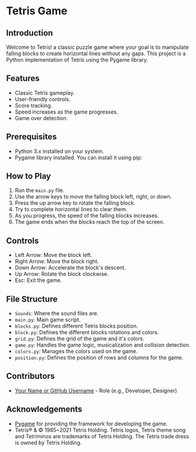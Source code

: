 # Tetris Game

## Introduction
Welcome to Tetris! a classic puzzle game where your goal is to manipulate falling blocks to create horizontal lines without any gaps. 
This project is a Python implementation of Tetris using the Pygame library.

## Features
- Classic Tetris gameplay.
- User-friendly controls.
- Score tracking.
- Speed increases as the game progresses.
- Game over detection.

## Prerequisites
- Python 3.x installed on your system.
- Pygame library installed. You can install it using pip:


## How to Play
1. Run the `main.py` file.
2. Use the arrow keys to move the falling block left, right, or down.
3. Press the up arrow key to rotate the falling block.
4. Try to complete horizontal lines to clear them.
5. As you progress, the speed of the falling blocks increases.
6. The game ends when the blocks reach the top of the screen.

## Controls
- Left Arrow: Move the block left.
- Right Arrow: Move the block right.
- Down Arrow: Accelerate the block's descent.
- Up Arrow: Rotate the block clockwise.
- Esc: Exit the game.

## File Structure
- `Sounds`: Where the sound files are.
- `main.py`: Main game script.
- `blocks.py`: Defines different Tetris blocks position.
- `block.py`: Defines the different blocks rotations and colors.
- `grid.py`: Defines the grid of the game and it's colors.
- `game.py`: Handles the game logic, musicalization and collision detection.
- `colors.py`: Manages the colors used on the game.
- `position.py`: Defines the position of rows and columns for the game.


## Contributors
- [Your Name or GitHub Username](link-to-your-profile) - Role (e.g., Developer, Designer)


## Acknowledgements
- [Pygame](https://www.pygame.org/) for providing the framework for developing the game.
- Tetris® & © 1985~2021 Tetris Holding. Tetris logos, Tetris theme song and Tetriminos are trademarks of Tetris Holding. The Tetris trade dress is owned by Tetris Holding.
